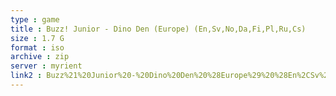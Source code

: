 ```yaml
---
type : game
title : Buzz! Junior - Dino Den (Europe) (En,Sv,No,Da,Fi,Pl,Ru,Cs)
size : 1.7 G
format : iso
archive : zip
server : myrient
link2 : Buzz%21%20Junior%20-%20Dino%20Den%20%28Europe%29%20%28En%2CSv%2CNo%2CDa%2CFi%2CPl%2CRu%2CCs%29
---
```

